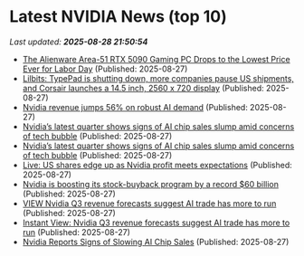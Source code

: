 # Latest NVIDIA News (top 10)
_Last updated: **2025-08-28 21:50:54**_

- [The Alienware Area-51 RTX 5090 Gaming PC Drops to the Lowest Price Ever for Labor Day](https://www.ign.com/articles/alienware-area-51-rtx-5090-gaming-pc-deal-dell-labor-day-sale) (Published: 2025-08-27)
- [Lilbits: TypePad is shutting down, more companies pause US shipments, and Corsair launches a 14.5 inch, 2560 x 720 display](https://liliputing.com/lilbits-typepad-is-shutting-down-more-companies-pause-us-shipments-and-corsair-launches-a-14-5-inch-2560-x-720-display/) (Published: 2025-08-27)
- [Nvidia revenue jumps 56% on robust AI demand](https://biztoc.com/x/7bd95f41d988675e) (Published: 2025-08-27)
- [Nvidia’s latest quarter shows signs of AI chip sales slump amid concerns of tech bubble](https://biztoc.com/x/b150408248000241) (Published: 2025-08-27)
- [Nvidia’s latest quarter shows signs of AI chip sales slump amid concerns of tech bubble](https://www.pbs.org/newshour/economy/nvidias-latest-quarter-shows-signs-of-ai-chip-sales-slump-amid-concerns-of-tech-bubble) (Published: 2025-08-27)
- [Live: US shares edge up as Nvidia profit meets expectations](https://www.abc.net.au/news/2025-08-28/asx-markets-business-news-live-updates/105706132) (Published: 2025-08-27)
- [Nvidia is boosting its stock-buyback program by a record $60 billion](https://biztoc.com/x/276ed3fa6724882c) (Published: 2025-08-27)
- [VIEW Nvidia Q3 revenue forecasts suggest AI trade has more to run](https://biztoc.com/x/1aa00e53bbdeb7e2) (Published: 2025-08-27)
- [Instant View: Nvidia Q3 revenue forecasts suggest AI trade has more to run](https://www.livemint.com/companies/company-results/instant-view-nvidia-q3-revenue-forecasts-suggest-ai-trade-has-more-to-run-11756330597982.html) (Published: 2025-08-27)
- [Nvidia Reports Signs of Slowing AI Chip Sales](https://www.newser.com/story/374237/nvidia-reports-signs-of-slowing-ai-chip-sales.html) (Published: 2025-08-27)

